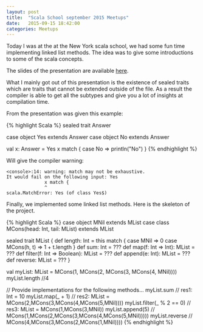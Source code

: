 ```yaml
---
layout: post
title:  "Scala School september 2015 Meetups"
date:   2015-09-15 18:42:00
categories: Meetups
---
```


Today I was at the at the New York scala school, we had some fun time implementing linked list methods. The idea was to give some introductions to some of the scala concepts.

The slides of the presentation are available [here](http://mattbanister.github.io/scala-nyc-uni).

What I mainly got out of this presentation is the existence of sealed traits which are traits that cannot be extended outside of the file. As a result the compiler is able to get all the subtypes and give you a lot of insights at compilation time.

From the presentation was given this example:

{% highlight Scala %}
sealed trait Answer

case object Yes extends Answer
case object No extends Answer

val x: Answer = Yes
x match {
  case No => println("No")
}
{% endhighlight %}

Will give the compiler warning:

~~~
<console>:14: warning: match may not be exhaustive.
It would fail on the following input: Yes
              x match {
              ^
scala.MatchError: Yes (of class Yes$)
~~~

Finally, we implemented some linked list methods. Here is the skeleton of the project.

{% highlight Scala %}
case object MNil extends MList
case class MCons(head: Int, tail: MList) extends MList

sealed trait MList {
  def length: Int = this match {
    case MNil => 0
    case MCons(h, t) => 1 + t.length
  }
  def sum: Int = ???
  def map(f: Int => Int): MList = ???
  def filter(f: Int => Boolean): MList = ???
  def append(e: Int): MList = ???
  def reverse: MList = ???
}


val myList: MList = MCons(1, MCons(2, MCons(3, MCons(4, MNil))))
myList.length //4


// Provide implementations for the following methods...
myList.sum // res1: Int = 10
myList.map(_ + 1) // res2: MList = MCons(2,MCons(3,MCons(4,MCons(5,MNil))))
myList.filter(_ % 2 == 0) // res3: MList = MCons(1,MCons(3,MNil))
myList.append(5) // MCons(1,MCons(2,MCons(3,MCons(4,MCons(5,MNil)))))
myList.reverse // MCons(4,MCons(3,MCons(2,MCons(1,MNil))))
{% endhighlight %}
